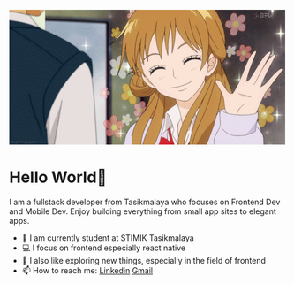 ![About Me](https://github.com/harithya/harithya/raw/main/animesher.com_hello-gif-1499087%20(1).gif)
# Hello World👋
I am a fullstack developer from Tasikmalaya who focuses on Frontend Dev and Mobile Dev. Enjoy building everything from small app sites to elegant apps.

- 🏫 I am currently student at STIMIK Tasikmalaya
- 💻 I focus on frontend especially react native
- 👯 I also like exploring new things, especially in the field of frontend
- 📫 How to reach me: [Linkedin](https://www.linkedin.com/in/harithya-wisesa-2a260b1a3/) [Gmail](mailto:harithya77@gmail.com)
